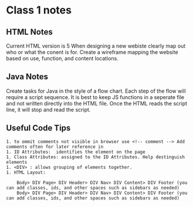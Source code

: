 # Class 1 notes

## HTML Notes 
Current HTML version is 5
When designing a new webiste clearly map out who or what the conent is for. Create a wireframe mapping the website based on use, function, and content locations. 
## Java Notes 
Create tasks for Java in the style of a flow chart. Each step of the flow will require a script sequence. It is best to keep JS functions in a seperate file and not written directly into the HTML file. Once the HTML reads the script line, it will stop and read the script. 

## Useful Code Tips

    1. to ommit comments not visible in browser use <!-- comment --> Add comments often for later reference in
    1. ID Attributes:  identifies the element on the page
    1. Class Attributes: assigned to the ID Attributes. Help destinguish elements
    1. <DIV> : allows grouping of elements together. 
    1. HTML Layout: 
    
        Body> DIV Page> DIV Header> DIV Nav> DIV Content> DIV Footer (you can add classes, ids, and other spaces such as sidebars as needed)
        Body> DIV Page> DIV Header> DIV Nav> DIV Content> DIV Footer (you can add classes, ids, and other spaces such as sidebars as needed)